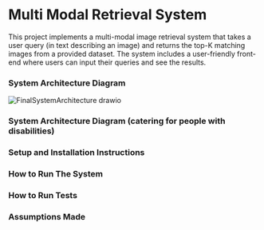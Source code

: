 # Multi Modal Retrieval System

This project implements a multi-modal image retrieval system that takes a user query (in text
describing an image) and returns the top-K matching images from a provided dataset. The
system includes a user-friendly front-end where users can input their queries and see the
results.

### System Architecture Diagram
![FinalSystemArchitecture drawio](https://github.com/user-attachments/assets/8a0736cc-f495-445a-b5e8-9371ee667916)

### System Architecture Diagram (catering for people with disabilities)

### Setup and Installation Instructions

### How to Run The System

### How to Run Tests

### Assumptions Made
